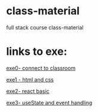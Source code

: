 # class-material
full stack course class-material

# links to exe:
[exe0- connect to classroom](https://classroom.github.com/a/equOzDwW) 
  
[exe1 - html and css](https://classroom.github.com/a/3etYhmiH)  
  
[exe2- react basic](https://classroom.github.com/a/jjZDpmZG)  
  
[exe3- useState and event handling](https://classroom.github.com/a/CFJmARmx)  
